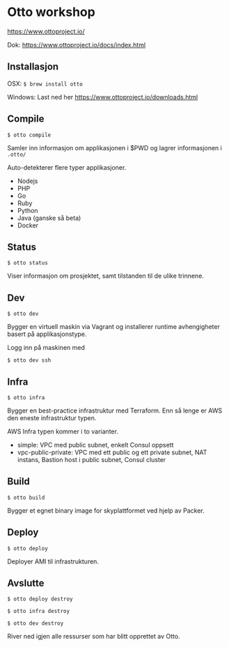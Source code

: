 Otto workshop
=============

https://www.ottoproject.io/

Dok: https://www.ottoproject.io/docs/index.html

Installasjon
------------

OSX: `$ brew install otto`

Windows: Last ned her https://www.ottoproject.io/downloads.html

Compile
-------

`$ otto compile`

Samler inn informasjon om applikasjonen i $PWD og lagrer informasjonen i `.otto/`

Auto-detekterer flere typer applikasjoner.

- Nodejs
- PHP
- Go
- Ruby
- Python
- Java (ganske så beta)
- Docker

Status
------

`$ otto status`

Viser informasjon om prosjektet, samt tilstanden til de ulike trinnene.

Dev
---

`$ otto dev`

Bygger en virtuell maskin via Vagrant og installerer runtime avhengigheter basert på applikasjonstype.

Logg inn på maskinen med

`$ otto dev ssh`

Infra
-----

`$ otto infra`

Bygger en best-practice infrastruktur med Terraform. Enn så lenge er AWS den eneste infrastruktur typen.

AWS Infra typen kommer i to varianter.

- simple: VPC med public subnet, enkelt Consul oppsett
- vpc-public-private: VPC med ett public og ett private subnet, NAT instans, Bastion host i public subnet, Consul cluster

Build
-----

`$ otto build`

Bygger et egnet binary image for skyplattformet ved hjelp av Packer.

Deploy
------

`$ otto deploy` 

Deployer AMI til infrastrukturen.

Avslutte
--------

`$ otto deploy destroy`

`$ otto infra destroy`

`$ otto dev destroy`

River ned igjen alle ressurser som har blitt opprettet av Otto.

